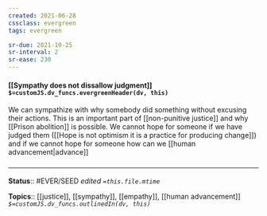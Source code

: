 ```yaml
---
created: 2021-06-28
cssclass: evergreen
tags: evergreen

sr-due: 2021-10-25
sr-interval: 2
sr-ease: 230
---
```


#### [[Sympathy does not dissallow judgment]] `$=customJS.dv_funcs.evergreenHeader(dv, this)`

We can sympathize with why somebody did something without excusing their actions. This is an important part of [[non-punitive justice]] and why [[Prison abolition]] is possible. We cannot hope for someone if we have judged them ([[Hope is not optimism it is a practice for producing change]]) and if we cannot hope for someone how can we [[human advancement|advance]]

### <hr class="footnote"/>

**Status**:: #EVER/SEED 
*edited `=this.file.mtime`*

**Topics**:: [[justice]], [[sympathy]], [[empathy]], [[human advancement]]
*`$=customJS.dv_funcs.outlinedIn(dv, this)`*

